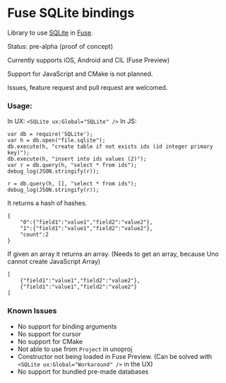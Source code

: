 Fuse SQLite bindings
====================

Library to use [SQLite](https://www.sqlite.org/) in [Fuse](http://www.fusetools.com/).

Status: pre-alpha (proof of concept)

Currently supports iOS, Android and CIL (Fuse Preview)

Support for JavaScript and CMake is not planned.

Issues, feature request and pull request are welcomed.

### Usage:
In UX:
`<SQLite ux:Global="SQLite" />`
In JS:
```
var db = require('SQLite');
var h = db.open("file.sqlite");
db.execute(h, "create table if not exists ids (id integer primary key)");
db.execute(h, "insert into ids values (2)");
var r = db.query(h, "select * from ids");
debug_log(JSON.stringify(r));

r = db.query(h, [], "select * from ids");
debug_log(JSON.stringify(r));

```

It returns a hash of hashes.

```
{
	"0":{"field1":"value1","field2":"value2"},
	"1":{"field1":"value1","field2":"value2"},
	"count":2
}
```

If given an array it returns an array. (Needs to get an array, because Uno cannot create JavaScript Array)

```
[
	{"field1":"value1","field2":"value2"},
	{"field1":"value1","field2":"value2"}
]
```

### Known Issues

* No support for binding arguments
* No support for cursor
* No support for CMake
* Not able to use from `Project` in unoproj
* Constructor not being loaded in Fuse Preview. (Can be solved with `<SQLite ux:Global="Workaround" />` in the UX)
* No support for bundled pre-made databases

